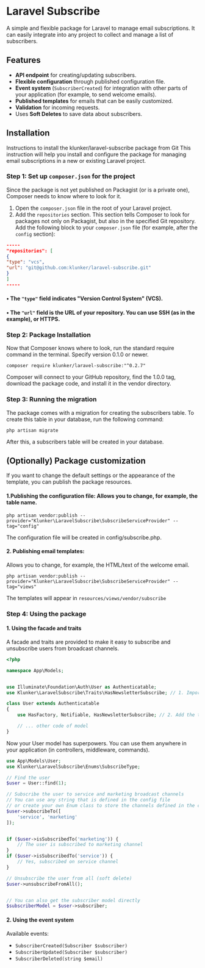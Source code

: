 # Laravel Subscribe

A simple and flexible package for Laravel to manage email subscriptions. It can easily integrate into any project to
collect and manage a list of subscribers.

## Features

- **API endpoint** for creating/updating subscribers.
- **Flexible configuration** through published configuration file.
- **Event system** (`SubscriberCreated`) for integration with other parts of your application (for example, to send
  welcome emails).
- **Published templates** for emails that can be easily customized.
- **Validation** for incoming requests.
- Uses **Soft Deletes** to save data about subscribers.

## Installation

Instructions to install the klunker/laravel-subscribe package from Git
This instruction will help you install and configure the package for managing email subscriptions
in a new or existing Laravel project.

### Step 1: Set up `composer.json` for the project

Since the package is not yet published on Packagist (or is a private one), Composer needs to know where to look for
it.

1. Open the `composer.json` file in the root of your Laravel project.
2. Add the `repositories` section. This section tells Composer to look for packages not only on Packagist, but also in
   the specified Git repository.
   Add the following block to your `composer.json` file (for example, after the `config` section):

```json
-----
"repositories": [
{
"type": "vcs",
"url": "git@github.com:klunker/laravel-subscribe.git"
}
]
-----
```

#### • The `"type"` field indicates "Version Control System" (VCS).

#### • The `"url"` field is the URL of your repository. You can use SSH (as in the example), or HTTPS.

### Step 2: Package Installation

Now that Composer knows where to look, run the standard require command in the terminal.
Specify version 0.1.0 or newer.

```Shell Script
composer require klunker/laravel-subscribe:"^0.2.7"
```

Composer will connect to your GitHub repository, find the 1.0.0 tag, download the package code,
and install it in the vendor directory.

### Step 3: Running the migration

The package comes with a migration for creating the subscribers table. To create this table in your database,
run the following command:

```Shell Script
php artisan migrate
```

After this, a subscribers table will be created in your database.

## (Optionally) Package customization

If you want to change the default settings or the appearance of the template, you can publish the package resources.

#### 1.Publishing the configuration file: Allows you to change, for example, the table name.

```Shell Script
php artisan vendor:publish --provider="Klunker\LaravelSubscribe\SubscribeServiceProvider" --tag="config"
```

The configuration file will be created in config/subscribe.php.

#### 2. Publishing email templates:

Allows you to change, for example, the HTML/text of the welcome email.

```Shell Script
php artisan vendor:publish --provider="Klunker\LaravelSubscribe\SubscribeServiceProvider" --tag="views"
```

The templates will appear in `resources/views/vendor/subscribe`

### Step 4: Using the package

#### 1. Using the facade and traits

A facade and traits are provided to make it easy to subscribe and unsubscribe users from broadcast channels.

```php
<?php

namespace App\Models;


use Illuminate\Foundation\Auth\User as Authenticatable;
use Klunker\LaravelSubscribe\Traits\HasNewsletterSubscribe; // 1. Import the trait

class User extends Authenticatable
{
    use HasFactory, Notifiable, HasNewsletterSubscribe; // 2. Add the trait here

    // ... other code of model
}
```

Now your User model has superpowers. You can use them anywhere in your application (in controllers, middleware,
commands).

```php
use App\Models\User;
use Klunker\LaravelSubscribe\Enums\SubscribeType;

// Find the user
$user = User::find(1);

// Subscribe the user to service and marketing broadcast channels
// You can use any string that is defined in the config file
// or create your own Enum class to store the channels defined in the config file
$user->subscribeTo([
    'service', 'marketing'
]);


if ($user->isSubscribedTo('marketing')) {
    // The user is subscribed to marketing channel
}
if ($user->isSubscribedTo('service')) {
    // Yes, subscribed on service channel
}

// Unsubscribe the user from all (soft delete)
$user->unsubscribeFromAll();


// You can also get the subscriber model directly
$subscriberModel = $user->subscriber;
```

#### 2. Using the event system

Available events:

- `SubscriberCreated(Subscriber $subscriber)`
- `SubscriberUpdated(Subscriber $subscriber)`
- `SubscriberDeleted(string $email)`



